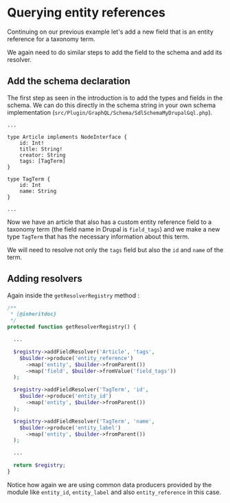 # Querying entity references

Continuing on our previous example let's add a new field that is an entity reference for a taxonomy term.

We again need to do similar steps to add the field to the schema and add its resolver.

## Add the schema declaration

The first step as seen in the introduction is to add the types and fields in the schema. We can do this directly in the schema string in your own schema implementation (`src/Plugin/GraphQL/Schema/SdlSchemaMyDrupalGql.php`).

```
...

type Article implements NodeInterface {
    id: Int!
    title: String!
    creator: String
    tags: [TagTerm]
}

type TagTerm {
    id: Int
    name: String
}

...

```
Now we have an article that also has a custom entity reference field to a taxonomy term (the field name in Drupal is `field_tags`) and we make a new type `TagTerm` that has the necessary information about this term.

We will need to resolve not only the `tags` field but also the `id` and `name` of the term.

## Adding resolvers

Again inside the `getResolverRegistry` method :

```php
/**
 * {@inheritdoc}
 */
protected function getResolverRegistry() {

  ...

  $registry->addFieldResolver('Article', 'tags',
    $builder->produce('entity_reference')
      ->map('entity', $builder->fromParent())
      ->map('field', $builder->fromValue('field_tags'))
  );

  $registry->addFieldResolver('TagTerm', 'id',
    $builder->produce('entity_id')
      ->map('entity', $builder->fromParent())
  );

  $registry->addFieldResolver('TagTerm', 'name',
    $builder->produce('entity_label')
      ->map('entity', $builder->fromParent())
  );

  ...

  return $registry;
}
```

Notice how again we are using common data producers provided by the module like `entity_id`, `entity_label` and also `entity_reference` in this case.
